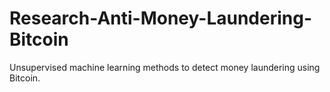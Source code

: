 # Research-Anti-Money-Laundering-Bitcoin
Unsupervised machine learning methods to detect money laundering using Bitcoin.
